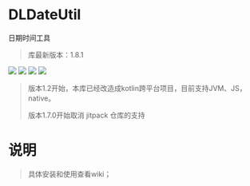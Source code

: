 # DLDateUtil
日期时间工具

> 库最新版本：1.8.1

![](https://camo.githubusercontent.com/b1d9ad56ab51c4ad1417e9a5ad2a8fe63bcc4755e584ec7defef83755c23f923/687474703a2f2f696d672e736869656c64732e696f2f62616467652f706c6174666f726d2d616e64726f69642d3645444238442e7376673f7374796c653d666c6174)
![](https://camo.githubusercontent.com/1fec6f0d044c5e1d73656bfceed9a78fd4121b17e82a2705d2a47f6fd1f0e3e5/687474703a2f2f696d672e736869656c64732e696f2f62616467652f706c6174666f726d2d696f732d4344434443442e7376673f7374796c653d666c6174)
![](https://camo.githubusercontent.com/700f5dcd442fd835875568c038ae5cd53518c80ae5a0cf12c7c5cf4743b5225b/687474703a2f2f696d672e736869656c64732e696f2f62616467652f706c6174666f726d2d6a766d2d4442343133442e7376673f7374796c653d666c6174)
![](https://camo.githubusercontent.com/3e0a143e39915184b54b60a2ecedec75e801f396d34b5b366c94ec3604f7e6bd/687474703a2f2f696d672e736869656c64732e696f2f62616467652f706c6174666f726d2d6a732d4638444235442e7376673f7374796c653d666c6174)

> 版本1.2开始，本库已经改造成kotlin跨平台项目，目前支持JVM、JS，native。
>
> 版本1.7.0开始取消 jitpack 仓库的支持

# 说明
> 具体安装和使用查看wiki；